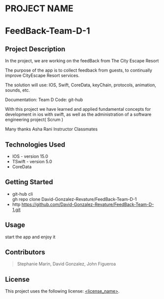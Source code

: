 
# PROJECT NAME
# FeedBack-Team-D-1
## Project Description

In the project, we are working on the feedBack from The City Escape Resort

The purpose of the app is to collect feedback from guests, to continually improve CityEscape Resort services.

The solution will use:
IOS, Swift, CoreData, keyChain, protocols, animation, sounds, etc.

Documentation: Team D 
Code:   git-hub 
  
With this project we have learned and applied fundamental concepts for development in ios with swift, as well as the administration of a software engineering project( Scrum )

Many thanks
Asha Rani Instructor
Classmates


## Technologies Used

* IOS - version 15.0
* TSwift - version 5.0
* CoreData  

 

## Getting Started
* git-hub cli   
gh repo clone David-Gonzalez-Revature/FeedBack-Team-D-1
* http
https://github.com/David-Gonzalez-Revature/FeedBack-Team-D-1.git

## Usage

start the app and enjoy it



## Contributors

> Stephanie Marin, David Gonzalez, John Figueroa

## License

This project uses the following license: [<license_name>](<link>).
